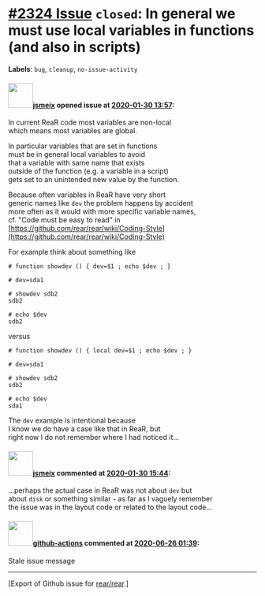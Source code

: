 [\#2324 Issue](https://github.com/rear/rear/issues/2324) `closed`: In general we must use local variables in functions (and also in scripts)
============================================================================================================================================

**Labels**: `bug`, `cleanup`, `no-issue-activity`

#### <img src="https://avatars.githubusercontent.com/u/1788608?u=925fc54e2ce01551392622446ece427f51e2f0ce&v=4" width="50">[jsmeix](https://github.com/jsmeix) opened issue at [2020-01-30 13:57](https://github.com/rear/rear/issues/2324):

In current ReaR code most variables are non-local  
which means most variables are global.

In particular variables that are set in functions  
must be in general local variables to avoid  
that a variable with same name that exists  
outside of the function (e.g. a variable in a script)  
gets set to an unintended new value by the function.

Because often variables in ReaR have very short  
generic names like `dev` the problem happens by accident  
more often as it would with more specific variable names,  
cf. "Code must be easy to read" in  
[https://github.com/rear/rear/wiki/Coding-Style](https://github.com/rear/rear/wiki/Coding-Style)

For example think about something like

    # function showdev () { dev=$1 ; echo $dev ; }

    # dev=sda1

    # showdev sdb2
    sdb2

    # echo $dev
    sdb2

versus

    # function showdev () { local dev=$1 ; echo $dev ; }

    # dev=sda1

    # showdev sdb2
    sdb2

    # echo $dev
    sda1

The `dev` example is intentional because  
I know we do have a case like that in ReaR, but  
right now I do not remember where I had noticed it...

#### <img src="https://avatars.githubusercontent.com/u/1788608?u=925fc54e2ce01551392622446ece427f51e2f0ce&v=4" width="50">[jsmeix](https://github.com/jsmeix) commented at [2020-01-30 15:44](https://github.com/rear/rear/issues/2324#issuecomment-580314511):

...perhaps the actual case in ReaR was not about `dev` but  
about `disk` or something similar - as far as I vaguely remember  
the issue was in the layout code or related to the layout code...

#### <img src="https://avatars.githubusercontent.com/in/15368?v=4" width="50">[github-actions](https://github.com/apps/github-actions) commented at [2020-06-26 01:39](https://github.com/rear/rear/issues/2324#issuecomment-649900609):

Stale issue message

------------------------------------------------------------------------

\[Export of Github issue for
[rear/rear](https://github.com/rear/rear).\]
